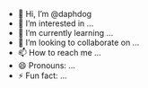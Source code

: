 - 👋 Hi, I’m @daphdog
- 👀 I’m interested in ...
- 🌱 I’m currently learning ...
- 💞️ I’m looking to collaborate on ...
- 📫 How to reach me ...
- 😄 Pronouns: ...
- ⚡ Fun fact: ...

<!---
daphdog/daphdog is a ✨ special ✨ repository because its `README.md` (this file) appears on your GitHub profile.
You can click the Preview link to take a look at your changes.
--->
